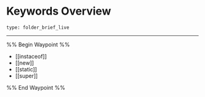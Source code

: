 # Keywords Overview
 
```ccard
type: folder_brief_live
```
 
---

%% Begin Waypoint %%
- [[instaceof]]
- [[new]]
- [[static]]
- [[super]]

%% End Waypoint %%